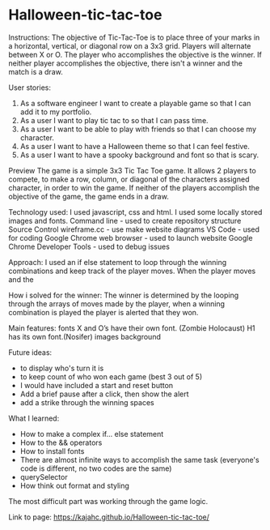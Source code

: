 # Halloween-tic-tac-toe

Instructions: 
The objective of Tic-Tac-Toe is to place three of your marks in a horizontal, vertical, or diagonal row on a 3x3 grid. Players will alternate between X or O. The player who accomplishes the objective is the winner. If neither player accomplishes the objective, there isn't a winner and the match is a draw.

User stories: 
1. As a software engineer I want to create a playable game so that I can add it to my portfolio. 
2. As a user I want to play tic tac to so that I can pass time.
3. As a user I want to be able to play with friends so that I can choose my character.
4. As a user I want to have a Halloween theme so that I can feel festive.
5. As a user I want to have a spooky background and font so that is scary.

Preview
The game is a simple 3x3 Tic Tac Toe game. It allows 2 players to compete, to make a row, column, or diagonal of the characters assigned character, in order to win the game. If neither of the players accomplish the objective of the game, the game ends in a draw.

Technology used:
I used javascript, css and html.
I used some locally stored images and fonts. 
Command line - used to create repository structure
Source Control
wireframe.cc - use  make website diagrams
VS Code - used for coding
Google Chrome web browser - used to launch website
Google Chrome Developer Tools - used to debug issues

Approach:
I used an if else statement to loop through the winning combinations and keep track of the player moves. When the player moves and the 

How i solved for the winner:
The winner is determined by the looping through the arrays of moves made by the player, when a winning combination is played the player is alerted that they won.

Main features:
fonts
X and O’s have their own font. (Zombie Holocaust)
H1 has its own font.(Nosifer)
images
background

Future ideas:
- to display who's turn it is
- to keep count of who won each game (best 3 out of 5)
- I would have included a start and reset button
- Add a brief pause after a click, then show the alert
- add a strike through the winning spaces

What I learned:
- How to make a complex if... else statement
- How to the && operators 
- How to install fonts
- There are almost infinite ways to accomplish the same task (everyone's code is different, no two codes are the same)
- querySelector
- How think out format and styling

The most difficult part was working through the game logic.


Link to page:
https://kajahc.github.io/Halloween-tic-tac-toe/
